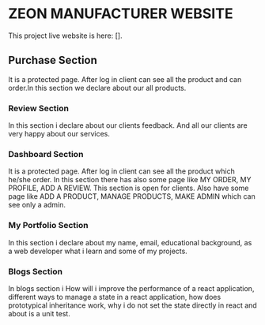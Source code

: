# ZEON MANUFACTURER WEBSITE

This project live website is here: [].

## Purchase Section

It is a protected page. After log in client can see all the product and can order.In this section we declare about our all products.

### Review Section

In this section i declare about our clients feedback. And all our clients are very happy about our services.

### Dashboard Section

It is a protected page. After log in client can see all the product which he/she order. In this section there has also some page like MY ORDER, MY PROFILE, ADD A REVIEW. This section is open for clients. Also have some page like ADD A PRODUCT, MANAGE PRODUCTS, MAKE ADMIN which can see only a admin.

### My Portfolio Section

In this section i declare about my name, email, educational background, as a web developer what i learn and some of my projects.

### Blogs Section

In blogs section i How will i improve the performance of a react application, different ways to manage a state in a react application, how does prototypical inheritance work, why i do not set the state directly in react and about is a unit test.